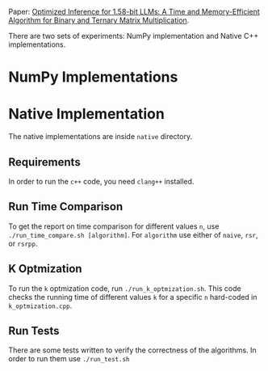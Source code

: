 Paper: [Optimized Inference for 1.58-bit LLMs: A Time and Memory-Efficient Algorithm for Binary and Ternary Matrix Multiplication](https://arxiv.org/abs/2411.06360).

There are two sets of experiments: NumPy implementation and Native C++ implementations.

# NumPy Implementations

# Native Implementation
The native implementations are inside `native` directory.

## Requirements
In order to run the `c++` code, you need `clang++` installed.

## Run Time Comparison
To get the report on time comparison for different values `n`, use `./run_time_compare.sh [algorithm]`. For `algorithm` use either of `naive`, `rsr`, or `rsrpp`.

## K Optmization
To run the `k` optmization code, run `./run_k_optmization.sh`. This code checks the running time of different values `k` for a specific `n` hard-coded in `k_optmization.cpp`.

## Run Tests
There are some tests written to verify the correctness of the algorithms. In order to run them use `./run_test.sh`
